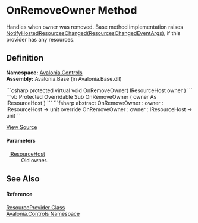 # OnRemoveOwner Method


Handles when owner was removed. Base method implementation raises <a href="M_Avalonia_Controls_IResourceHost_NotifyHostedResourcesChanged">NotifyHostedResourcesChanged(ResourcesChangedEventArgs)</a>, if this provider has any resources.



## Definition
**Namespace:** <a href="N_Avalonia_Controls">Avalonia.Controls</a>  
**Assembly:** Avalonia.Base (in Avalonia.Base.dll)

<Tabs groupId="api-code-preview">
<TabItem value="csharp" label="C#">
```csharp
protected virtual void OnRemoveOwner(
	IResourceHost owner
)
```
</TabItem>
<TabItem value="vb" label="VB">
```vb
Protected Overridable Sub OnRemoveOwner ( 
	owner As IResourceHost
)
```
</TabItem>
<TabItem value="fsharp" label="F#">
```fsharp
abstract OnRemoveOwner : 
        owner : IResourceHost -> unit 
override OnRemoveOwner : 
        owner : IResourceHost -> unit 
```
</TabItem>
</Tabs>



<a href="https://github.com/AvaloniaUI/Avalonia/tree/master/src/Avalonia.Base/Controls/ResourceProvider.cs#L71" title="View the source code">View Source</a>



#### Parameters
<dl><dt>  <a href="T_Avalonia_Controls_IResourceHost">IResourceHost</a></dt><dd>Old owner.</dd></dl>

## See Also


#### Reference
<a href="T_Avalonia_Controls_ResourceProvider">ResourceProvider Class</a>  
<a href="N_Avalonia_Controls">Avalonia.Controls Namespace</a>  

